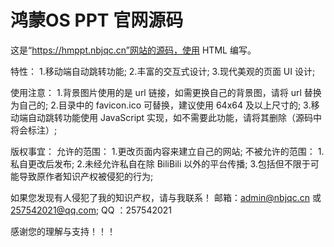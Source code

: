 # 鸿蒙OS PPT 官网源码
这是“https://hmppt.nbjqc.cn”网站的源码，使用 HTML 编写。

特性：
  1.移动端自动跳转功能;
  2.丰富的交互式设计;
  3.现代美观的页面 UI 设计;

使用注意：
  1.背景图片使用的是 url 链接，如需更换自己的背景图，请将 url 替换为自己的;
  2.目录中的 favicon.ico 可替换，建议使用 64x64 及以上尺寸的;
  3.移动端自动跳转功能使用 JavaScript 实现，如不需要此功能，请将其删除（源码中将会标注）;

版权事宜：
  允许的范围：
    1.更改页面内容来建立自己的网站;
  不被允许的范围：
    1.私自更改后发布;
    2.未经允许私自在除 BiliBili 以外的平台传播;
    3.包括但不限于可能导致原作者知识产权被侵犯的行为;

如果您发现有人侵犯了我的知识产权，请与我联系！
邮箱：admin@nbjqc.cn 或 257542021@qq.com;
QQ ：257542021

感谢您的理解与支持！！！
